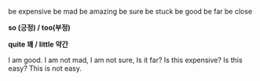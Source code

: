 be expensive
be mad
be amazing
be sure
be stuck
be good
be far
be close

**so (긍정) / too(부정)**

**quite 꽤 / little 약간**

I am good.
I am not mad,
I am not sure,
Is it far?
Is this expensive?
Is this easy?
This is not easy.